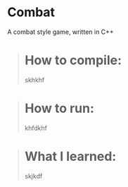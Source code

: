 # Combat
A combat style game, written in C++

> # How to compile:
> skhkhf

> # How to run:
> khfdkhf

> # What I learned:
> skjkdf
